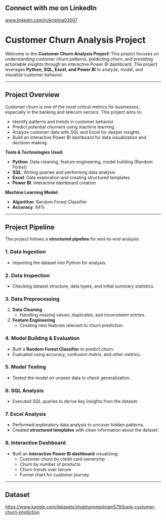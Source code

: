 ## **Connect with me on LinkedIn**
www.linkedin.com/in/krishna03007

# **Customer Churn Analysis Project**

Welcome to the **Customer Churn Analysis Project**! This project focuses on understanding customer churn patterns, predicting churn, and providing actionable insights through an interactive Power BI dashboard. The project leverages **Python, SQL, Excel, and Power BI** to analyze, model, and visualize customer behavior.

---

## **Project Overview**

Customer churn is one of the most critical metrics for businesses, especially in the banking and telecom sectors. This project aims to:

- Identify patterns and trends in customer behavior.
- Predict potential churners using machine learning.
- Analyze customer data with SQL and Excel for deeper insights.
- Build an interactive Power BI dashboard for data visualization and decision-making.

**Tools & Technologies Used:**

- **Python**: Data cleaning, feature engineering, model building (Random Forest)
- **SQL**: Writing queries and performing data analysis
- **Excel**: Data exploration and creating structured templates
- **Power BI**: Interactive dashboard creation

**Machine Learning Model:**

- **Algorithm**: Random Forest Classifier
- **Accuracy**: 84%

---

## **Project Pipeline**

The project follows a **structured pipeline** for end-to-end analysis:

### **1. Data Ingestion**
- Importing the dataset into Python for analysis.

### **2. Data Inspection**
- Checking dataset structure, data types, and initial summary statistics.

### **3. Data Preprocessing**
1. **Data Cleaning**  
   - Handling missing values, duplicates, and inconsistent entries.
2. **Feature Engineering**  
   - Creating new features relevant to churn prediction.

### **4. Model Building & Evaluation**
- Built a **Random Forest Classifier** to predict churn.
- Evaluated using accuracy, confusion matrix, and other metrics.

### **5. Model Testing**
- Tested the model on unseen data to check generalization.

### **6. SQL Analysis**
- Executed SQL queries to derive key insights from the dataset.

### **7. Excel Analysis**
- Performed exploratory data analysis to uncover hidden patterns.
- Created **structured templates** with clean information about the dataset.

### **8. Interactive Dashboard**
- Built an **interactive Power BI dashboard** visualizing:
  - Customer churn by credit card ownership
  - Churn by number of products
  - Churn trends over tenure
  - Funnel chart for customer journey
---

## **Dataset**
https://www.kaggle.com/datasets/shubhammeshram579/bank-customer-churn-prediction

